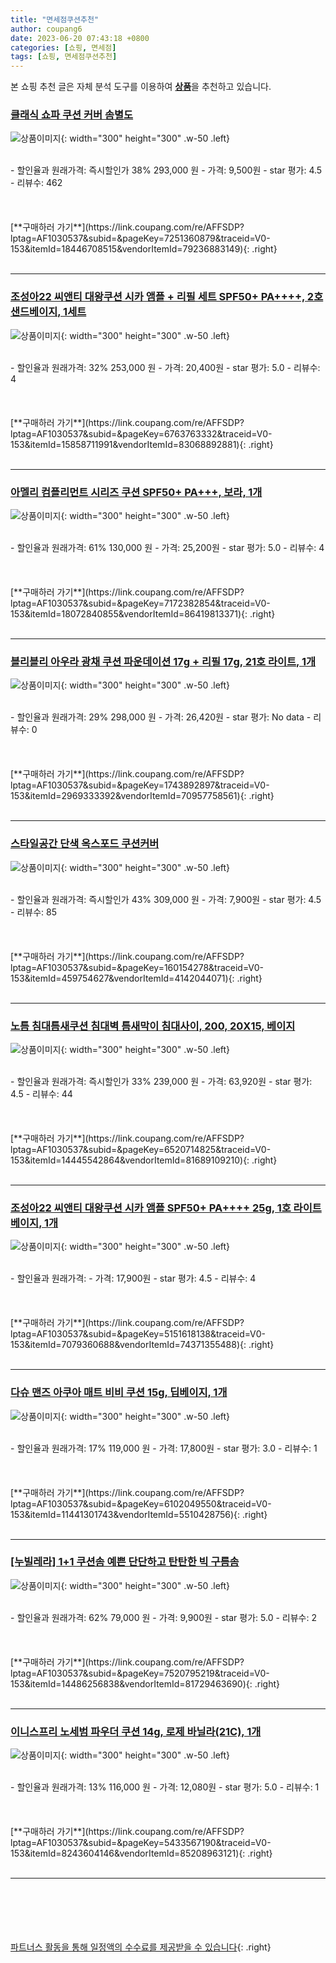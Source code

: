 ```yaml
---
title: "면세점쿠션추천"
author: coupang6
date: 2023-06-20 07:43:18 +0800
categories: [쇼핑, 면세점]
tags: [쇼핑, 면세점쿠션추천]
---
```


본 쇼핑 추천 글은 자체 분석 도구를 이용하여 [**상품**](https://link.coupang.com/a/bao1ui)을 추천하고 있습니다.

### [클래식 쇼파 쿠션 커버 솜별도](https://link.coupang.com/re/AFFSDP?lptag=AF1030537&subid=&pageKey=7251360879&traceid=V0-153&itemId=18446708515&vendorItemId=79236883149)

![상품이미지](https://thumbnail6.coupangcdn.com/thumbnails/remote/230x230ex/image/vendor_inventory/6b8e/2ff29177c1ffdbbf6116b39fdfa11f0029bbbc4fe3728d30c843fb554f61.jpg){: width="300" height="300" .w-50 .left}


<br>
- 할인율과 원래가격: 즉시할인가 38%  293,000   원
- 가격: 9,500원
- star 평가: 4.5
- 리뷰수: 462
<br>
<br>
<br>
<br>
[**구매하러 가기**](https://link.coupang.com/re/AFFSDP?lptag=AF1030537&subid=&pageKey=7251360879&traceid=V0-153&itemId=18446708515&vendorItemId=79236883149){: .right}
<br>
<br>

---

### [조성아22 씨앤티 대왕쿠션 시카 앰플 + 리필 세트 SPF50+ PA++++, 2호 샌드베이지, 1세트](https://link.coupang.com/re/AFFSDP?lptag=AF1030537&subid=&pageKey=6763763332&traceid=V0-153&itemId=15858711991&vendorItemId=83068892881)

![상품이미지](https://thumbnail7.coupangcdn.com/thumbnails/remote/230x230ex/image/retail/images/2022/09/08/15/0/526d75f7-c1ac-4b3d-8451-ac11b0998e51.jpg){: width="300" height="300" .w-50 .left}


<br>
- 할인율과 원래가격: 32%  253,000   원
- 가격: 20,400원
- star 평가: 5.0
- 리뷰수: 4
<br>
<br>
<br>
<br>
[**구매하러 가기**](https://link.coupang.com/re/AFFSDP?lptag=AF1030537&subid=&pageKey=6763763332&traceid=V0-153&itemId=15858711991&vendorItemId=83068892881){: .right}
<br>
<br>

---

### [아멜리 컴플리먼트 시리즈 쿠션 SPF50+ PA+++, 보라, 1개](https://link.coupang.com/re/AFFSDP?lptag=AF1030537&subid=&pageKey=7172382854&traceid=V0-153&itemId=18072840855&vendorItemId=86419813371)

![상품이미지](https://thumbnail8.coupangcdn.com/thumbnails/remote/230x230ex/image/retail/images/674785597799464-afba5c46-bef9-4147-bf42-ceabbfd5074a.jpg){: width="300" height="300" .w-50 .left}


<br>
- 할인율과 원래가격: 61%  130,000   원
- 가격: 25,200원
- star 평가: 5.0
- 리뷰수: 4
<br>
<br>
<br>
<br>
[**구매하러 가기**](https://link.coupang.com/re/AFFSDP?lptag=AF1030537&subid=&pageKey=7172382854&traceid=V0-153&itemId=18072840855&vendorItemId=86419813371){: .right}
<br>
<br>

---

### [블리블리 아우라 광채 쿠션 파운데이션 17g + 리필 17g, 21호 라이트, 1개](https://link.coupang.com/re/AFFSDP?lptag=AF1030537&subid=&pageKey=1743892897&traceid=V0-153&itemId=2969333392&vendorItemId=70957758561)

![상품이미지](https://thumbnail7.coupangcdn.com/thumbnails/remote/230x230ex/image/retail/images/644519106488591-5c30fee6-8e16-4279-a855-4bf6deebafab.jpg){: width="300" height="300" .w-50 .left}


<br>
- 할인율과 원래가격: 29%  298,000   원
- 가격: 26,420원
- star 평가: No data
- 리뷰수: 0
<br>
<br>
<br>
<br>
[**구매하러 가기**](https://link.coupang.com/re/AFFSDP?lptag=AF1030537&subid=&pageKey=1743892897&traceid=V0-153&itemId=2969333392&vendorItemId=70957758561){: .right}
<br>
<br>

---

### [스타일공간 단색 옥스포드 쿠션커버](https://link.coupang.com/re/AFFSDP?lptag=AF1030537&subid=&pageKey=160154278&traceid=V0-153&itemId=459754627&vendorItemId=4142044071)

![상품이미지](https://thumbnail8.coupangcdn.com/thumbnails/remote/230x230ex/image/vendor_inventory/images/2018/11/22/14/5/94f69a19-42ed-4211-be19-d75e4eda35ef.jpg){: width="300" height="300" .w-50 .left}


<br>
- 할인율과 원래가격: 즉시할인가 43%  309,000   원
- 가격: 7,900원
- star 평가: 4.5
- 리뷰수: 85
<br>
<br>
<br>
<br>
[**구매하러 가기**](https://link.coupang.com/re/AFFSDP?lptag=AF1030537&subid=&pageKey=160154278&traceid=V0-153&itemId=459754627&vendorItemId=4142044071){: .right}
<br>
<br>

---

### [노틈 침대틈새쿠션 침대벽 틈새막이 침대사이, 200, 20X15, 베이지](https://link.coupang.com/re/AFFSDP?lptag=AF1030537&subid=&pageKey=6520714825&traceid=V0-153&itemId=14445542864&vendorItemId=81689109210)

![상품이미지](https://thumbnail6.coupangcdn.com/thumbnails/remote/230x230ex/image/vendor_inventory/cfb7/ae5f981d81258f5a87a71a325d21b36f382be0e21fff6d2931c3510d0294.jpg){: width="300" height="300" .w-50 .left}


<br>
- 할인율과 원래가격: 즉시할인가 33%  239,000   원
- 가격: 63,920원
- star 평가: 4.5
- 리뷰수: 44
<br>
<br>
<br>
<br>
[**구매하러 가기**](https://link.coupang.com/re/AFFSDP?lptag=AF1030537&subid=&pageKey=6520714825&traceid=V0-153&itemId=14445542864&vendorItemId=81689109210){: .right}
<br>
<br>

---

### [조성아22 씨앤티 대왕쿠션 시카 앰플 SPF50+ PA++++ 25g, 1호 라이트베이지, 1개](https://link.coupang.com/re/AFFSDP?lptag=AF1030537&subid=&pageKey=5151618138&traceid=V0-153&itemId=7079360688&vendorItemId=74371355488)

![상품이미지](https://thumbnail8.coupangcdn.com/thumbnails/remote/230x230ex/image/retail/images/2021/03/09/18/9/9aebae3f-1d28-4196-b010-ee2288932914.jpg){: width="300" height="300" .w-50 .left}


<br>
- 할인율과 원래가격: 
- 가격: 17,900원
- star 평가: 4.5
- 리뷰수: 4
<br>
<br>
<br>
<br>
[**구매하러 가기**](https://link.coupang.com/re/AFFSDP?lptag=AF1030537&subid=&pageKey=5151618138&traceid=V0-153&itemId=7079360688&vendorItemId=74371355488){: .right}
<br>
<br>

---

### [다슈 맨즈 아쿠아 매트 비비 쿠션 15g, 딥베이지, 1개](https://link.coupang.com/re/AFFSDP?lptag=AF1030537&subid=&pageKey=6102049550&traceid=V0-153&itemId=11441301743&vendorItemId=5510428756)

![상품이미지](https://thumbnail7.coupangcdn.com/thumbnails/remote/230x230ex/image/retail/images/1137666255013839-5cb7bb1b-985e-42d6-9bb6-d468dae0914c.jpg){: width="300" height="300" .w-50 .left}


<br>
- 할인율과 원래가격: 17%  119,000   원
- 가격: 17,800원
- star 평가: 3.0
- 리뷰수: 1
<br>
<br>
<br>
<br>
[**구매하러 가기**](https://link.coupang.com/re/AFFSDP?lptag=AF1030537&subid=&pageKey=6102049550&traceid=V0-153&itemId=11441301743&vendorItemId=5510428756){: .right}
<br>
<br>

---

### [[누빌레라] 1+1 쿠션솜 예쁜 단단하고 탄탄한 빅 구름솜](https://link.coupang.com/re/AFFSDP?lptag=AF1030537&subid=&pageKey=7520795219&traceid=V0-153&itemId=14486256838&vendorItemId=81729463690)

![상품이미지](https://thumbnail9.coupangcdn.com/thumbnails/remote/230x230ex/image/vendor_inventory/49e5/86614063a8e9995106c55ab91e8fa0769ca50b3c5ddd92a0692f6644a460.jpg){: width="300" height="300" .w-50 .left}


<br>
- 할인율과 원래가격: 62%  79,000   원
- 가격: 9,900원
- star 평가: 5.0
- 리뷰수: 2
<br>
<br>
<br>
<br>
[**구매하러 가기**](https://link.coupang.com/re/AFFSDP?lptag=AF1030537&subid=&pageKey=7520795219&traceid=V0-153&itemId=14486256838&vendorItemId=81729463690){: .right}
<br>
<br>

---

### [이니스프리 노세범 파우더 쿠션 14g, 로제 바닐라(21C), 1개](https://link.coupang.com/re/AFFSDP?lptag=AF1030537&subid=&pageKey=5433567190&traceid=V0-153&itemId=8243604146&vendorItemId=85208963121)

![상품이미지](https://thumbnail8.coupangcdn.com/thumbnails/remote/230x230ex/image/retail/images/6153887057786387-73c1b0e2-f199-44e0-8a0b-878657640b55.jpg){: width="300" height="300" .w-50 .left}


<br>
- 할인율과 원래가격: 13%  116,000   원
- 가격: 12,080원
- star 평가: 5.0
- 리뷰수: 1
<br>
<br>
<br>
<br>
[**구매하러 가기**](https://link.coupang.com/re/AFFSDP?lptag=AF1030537&subid=&pageKey=5433567190&traceid=V0-153&itemId=8243604146&vendorItemId=85208963121){: .right}
<br>
<br>

---
<br><br><br><br><br> [파트너스 활동을 통해 일정액의 수수료를 제공받을 수 있습니다](https://link.coupang.com/a/bao1ui){: .right}